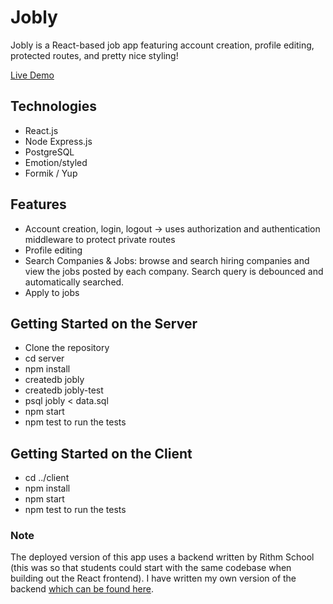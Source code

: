 # Jobly

Jobly is a React-based job app featuring account creation, profile editing, protected routes, and pretty nice styling!

[Live Demo](https://jobly.charleskantz.com "Jobly")

## Technologies
* React.js
* Node Express.js
* PostgreSQL
* Emotion/styled
* Formik / Yup

## Features
* Account creation, login, logout -> uses authorization and authentication middleware to protect private routes
* Profile editing
* Search Companies & Jobs: browse and search hiring companies and view the jobs posted by each company. Search query is debounced and automatically searched.
* Apply to jobs

## Getting Started on the Server
* Clone the repository
* cd server
* npm install
* createdb jobly
* createdb jobly-test
* psql jobly < data.sql
* npm start
* npm test to run the tests

## Getting Started on the Client
* cd ../client
* npm install
* npm start
* npm test to run the tests

### Note
The deployed version of this app uses a backend written by Rithm School (this was so that students could start with the same codebase when building out the React frontend). I have written my own version of the backend [which can be found here](https://github.com/charleskantz/express-jobly).